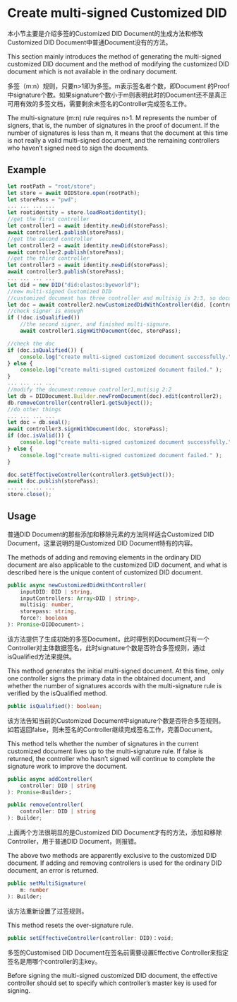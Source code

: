 # Create multi-signed Customized DID

本小节主要是介绍多签的Customized DID Document的生成方法和修改Customized DID Document中普通Document没有的方法。

This section mainly introduces the method of generating the multi-signed customized DID document and the method of modifying the customized DID document which is not available in the ordinary document.

多签（m:n）规则，只要n>1即为多签。m表示签名者个数，即Document 的Proof中signature个数。如果signature个数小于m则表明此时的Document还不是真正可用有效的多签文档，需要剩余未签名的Controller完成签名工作。

The multi-signature (m:n) rule requires n>1. M represents the number of signers, that is, the number of signatures in the proof of document. If the number of signatures is less than m, it means that the document at this time is not really a valid multi-signed document, and the remaining controllers who haven’t signed need to sign the documents.

## Example

```typescript
let rootPath = "root/store";
let store = await DIDStore.open(rootPath);
let storePass = "pwd";
... ... ... ...
let rootidentity = store.loadRootidentity();
//get the first controller
let controller1 = await identity.newDid(storePass);
await controller1.publish(storePass);
//get the second controller
let controller2 = await identity.newDid(storePass);
await controller2.publish(storePass);
//get the third controller
let controller3 = await identity.newDid(storePass);
await controller3.publish(storePass);
... ... ... ...
let did = new DID("did:elastos:byeworld");
//new multi-signed Customized DID
//customized document has three controller and multisig is 2:3, so document must be signed by two controllers. controller2 is the first signer.
let doc = await controller2.newCustomizedDidWithController(did, [controller1.getSubject(), controller2.getSubject(), controller3.getSubject()], 2, storePass);
//check signer is enough
if (!doc.isQualified())
	//the second signer, and finished multi-signure.
	await controller1.signWithDocument(doc, storePass);

//check the doc
if (doc.isQualified()) {
	console.log("create multi-signed customized document successfully." ); 
} else {
	console.log("create multi-signed customized document failed." );
}
... ... ... ... 
//modify the document:remove controller1,mutisig 2:2
let db = DIDDocument.Builder.newFromDocument(doc).edit(controller2);
db.removeController(controller1.getSubject());
//do other things
... ... ... ...
let doc = db.seal();
await controller3.signWithDocument(doc, storePass);
if (doc.isValid()) {
	console.log("create multi-signed customized document successfully." ); 
} else {
	console.log("create multi-signed customized document failed." );
}

doc.setEffectiveController(controller3.getSubject());
await doc.publish(storePass);
... ... ... ...
store.close();
```

## Usage

普通DID Document的那些添加和移除元素的方法同样适合Customized DID Document，这里说明的是Customized DID Document特有的内容。

The methods of adding and removing elements in the ordinary DID document are also applicable to the customized DID document, and what is described here is the unique content of customized DID document.

```typescript
public async newCustomizedDidWithController(
	inputDID: DID | string,
	inputControllers: Array<DID | string>,
	multisig: number,
	storepass: string,
	force?: boolean
): Promise<DIDDocument>；
```

该方法提供了生成初始的多签Document，此时得到的Document只有一个Controller对主体数据签名，此时signature个数是否符合多签规则，通过isQualified方法来提供。

This method generates the initial multi-signed document. At this time, only one controller signs the primary data in the obtained document, and whether the number of signatures accords with the multi-signature rule is verified by the isQualified method.

```typescript
public isQualified(): boolean;
```

该方法告知当前的Customized Document中signature个数是否符合多签规则。如若返回false，则未签名的Controller继续完成签名工作，完善Document。

This method tells whether the number of signatures in the current customized document lives up to the multi-signature rule. If false is returned, the controller who hasn’t signed will continue to complete the signature work to improve the document.

```typescript
public async addController(
    controller: DID | string
): Promise<Builder>；
```

```typescript
public removeController(
    controller: DID | string
): Builder;
```

上面两个方法很明显的是Customized DID Document才有的方法，添加和移除Controller，用于普通DID Document，则报错。

The above two methods are apparently exclusive to the customized DID document. If adding and removing controllers is used for the ordinary DID document, an error is returned.

```typescript
public setMultiSignature(
    m: number
): Builder;
```

该方法重新设置了过签规则。

This method resets the over-signature rule.

```typescript
public setEffectiveController(controller: DID)：void;
```

多签的Customised DID Document在签名前需要设置Effective Controller来指定签名是用哪个controller的主key。

Before signing the multi-signed customized DID document, the effective controller should set to specify which controller’s master key is used for signing.
